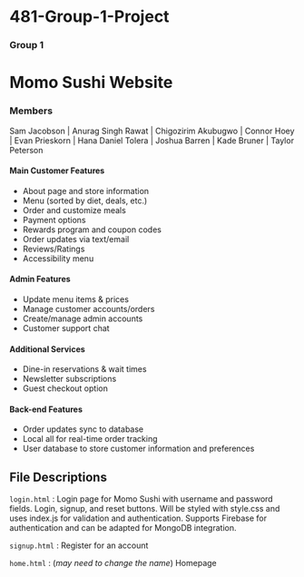 # 481-Group-1-Project

### Group 1

# Momo Sushi Website

### Members

Sam Jacobson | 
Anurag Singh Rawat |
Chigozirim Akubugwo |
Connor Hoey |
Evan Prieskorn |
Hana Daniel Tolera |
Joshua Barren |
Kade Bruner |
Taylor Peterson 

#### Main Customer Features
* About page and store information
* Menu (sorted by diet, deals, etc.)
* Order and customize meals
* Payment options
* Rewards program and coupon codes
* Order updates via text/email
* Reviews/Ratings
* Accessibility menu

#### Admin Features
* Update menu items & prices
* Manage customer accounts/orders
* Create/manage admin accounts
* Customer support chat

#### Additional Services
* Dine-in reservations & wait times
* Newsletter subscriptions
* Guest checkout option

#### Back-end Features
* Order updates sync to database
* Local all for real-time order tracking
* User database to store customer information and preferences

## File Descriptions

```login.html``` : Login page for Momo Sushi with username and password fields. Login, signup, and reset buttons. Will be styled with style.css and uses index.js for validation and authentication. Supports Firebase for authentication and can be adapted for MongoDB integration.

```signup.html``` : Register for an account

```home.html``` : (*may need to change the name*) Homepage

